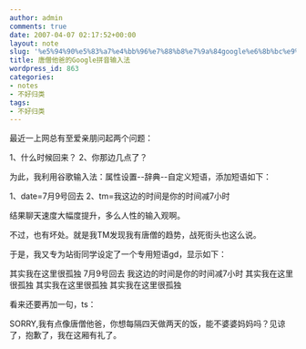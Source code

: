 ```yaml
---
author: admin
comments: true
date: 2007-04-07 02:17:52+00:00
layout: note
slug: '%e5%94%90%e5%83%a7%e4%bb%96%e7%88%b8%e7%9a%84google%e6%8b%bc%e9%9f%b3%e8%be%93%e5%85%a5%e6%b3%95'
title: 唐僧他爸的Google拼音输入法
wordpress_id: 863
categories:
- notes
- 不好归类
tags:
- 不好归类
---
```


最近一上网总有至爱亲朋问起两个问题：

1、什么时候回来？
2、你那边几点了？

为此，我利用谷歌输入法：属性设置--辞典--自定义短语，添加短语如下：

1、date=7月9号回去
2、tm=我这边的时间是你的时间减7小时

结果聊天速度大幅度提升，多么人性的输入观啊。

不过，也有坏处。就是我TM发现我有唐僧的趋势，战死街头也这么说。

于是，我又专为站街同学设定了一个专用短语gd，显示如下：

其实我在这里很孤独
7月9号回去
我这边的时间是你的时间减7小时
其实我在这里很孤独
其实我在这里很孤独
其实我在这里很孤独

看来还要再加一句，ts：

SORRY,我有点像唐僧他爸，你想每隔四天做两天的饭，能不婆婆妈妈吗？见谅了，抱歉了，我在这厢有礼了。


